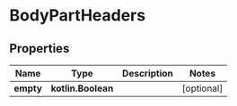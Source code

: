 
# BodyPartHeaders

## Properties
| Name | Type | Description | Notes |
| ------------ | ------------- | ------------- | ------------- |
| **empty** | **kotlin.Boolean** |  |  [optional] |



